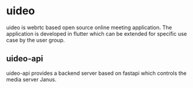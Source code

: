 # uideo
uideo is webrtc based open source online meeting application. The application is developed in flutter which can be extended for specific use case by the user group.

## uideo-api
uideo-api provides a backend server based on fastapi which controls the media server Janus.
